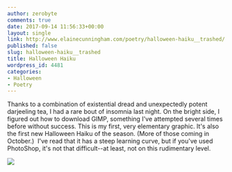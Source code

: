 ```yaml
---
author: zerobyte
comments: true
date: 2017-09-14 11:56:33+00:00
layout: single
link: http://www.elainecunningham.com/poetry/halloween-haiku__trashed/
published: false
slug: halloween-haiku__trashed
title: Halloween Haiku
wordpress_id: 4481
categories:
- Halloween
- Poetry
---
```


Thanks to a combination of existential dread and unexpectedly potent darjeeling tea, I had a rare bout of insomnia last night. On the bright side, I figured out how to download GIMP, something I've attempted several times before without success. This is my first, very elementary graphic. It's also the first new Halloween Haiku of the season. (More of those coming in October.)  I've read that it has a steep learning curve, but if you've used PhotoShop, it's not that difficult--at least, not on this rudimentary level.

[![](http://www.elainecunningham.com/wp-content/uploads/2017/09/Pumpkin-smile.jpg)](http://www.elainecunningham.com/wp-content/uploads/2017/09/Pumpkin-smile.jpg)

